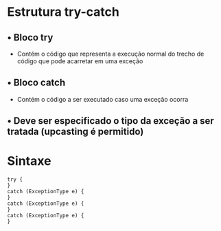 # Estrutura try-catch
## • Bloco try
- Contém o código que representa a execução normal do trecho de código que pode acarretar em uma exceção
## • Bloco catch
- Contém o código a ser executado caso uma exceção ocorra
## • Deve ser especificado o tipo da exceção a ser tratada (upcasting é permitido)

# Sintaxe

~~~ 
try {
}
catch (ExceptionType e) {
}
catch (ExceptionType e) {
}
catch (ExceptionType e) {
}
~~~